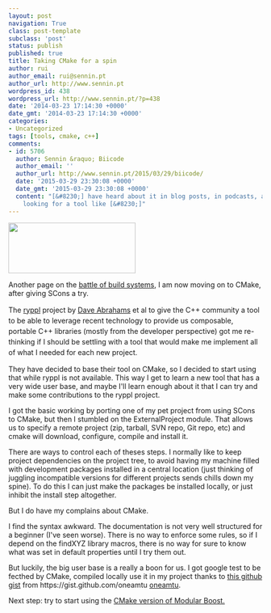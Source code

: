 ```yaml
---
layout: post
navigation: True
class: post-template
subclass: 'post'
status: publish
published: true
title: Taking CMake for a spin
author: rui
author_email: rui@sennin.pt
author_url: http://www.sennin.pt
wordpress_id: 438
wordpress_url: http://www.sennin.pt/?p=438
date: '2014-03-23 17:14:30 +0000'
date_gmt: '2014-03-23 17:14:30 +0000'
categories:
- Uncategorized
tags: [tools, cmake, c++]
comments:
- id: 5706
  author: Sennin &raquo; Biicode
  author_email: ''
  author_url: http://www.sennin.pt/2015/03/29/biicode/
  date: '2015-03-29 23:30:08 +0000'
  date_gmt: '2015-03-29 23:30:08 +0000'
  content: "[&#8230;] have heard about it in blog posts, in podcasts, and I have been
    looking for a tool like [&#8230;]"
---
```

<p><a href="http://www.cmake.org"><img class="alignright" alt="" src="http://www.cmake.org/opensourcelogos/cmake100.png" width="252" height="100" /></a></p>
<p>Another page on the <a title="Battle of the build systems" href="http://www.sennin.pt/2012/05/29/battle-of-the-build-systems/">battle of build systems</a>, I am now moving on to CMake, after giving SCons a try.</p>
<p><span style="line-height: 1.5em;">The </span><a style="line-height: 1.5em;" href="http://ryppl.org/">ryppl</a><span style="line-height: 1.5em;"> project by </span><a style="line-height: 1.5em;" href="http://daveabrahams.com/">Dave Abrahams</a><span style="line-height: 1.5em;"> et al to give the C++ community a tool to be able to leverage recent technology to provide us composable, portable C++ libraries (mostly from the developer perspective) got me re-thinking if I should be settling with a tool that would make me implement all of what I needed for each new project.</span></p>
<p>They have decided to base their tool on CMake, so I decided to start using that while ryppl is not available. This way I get to learn a new tool that has a very wide user base, and maybe I'll learn enough about it that I can try and make some contributions to the ryppl project.</p>
<p>I got the basic working by porting one of my pet project from using SCons to CMake, but then I stumbled on the ExternalProject module. That allows us to specify a remote project (zip, tarball, SVN repo, Git repo, etc) and cmake will download, configure, compile and install it.</p>
<p>There are ways to control each of theses steps. I normally like to keep project dependencies on the project tree, to avoid having my machine filled with development packages installed in a central location (just thinking of juggling incompatible versions for different projects sends chills down my spine). To do this I can just make the packages be installed locally, or just inhibit the install step altogether.</p>
<p>But I do have my complains about CMake.</p>
<p>I find the syntax awkward. The documentation is not very well structured for a beginner (I've seen worse). There is no way to enforce some rules, so if I depend on the findXYZ library macros, there is no way for sure to know what was set in default properties until I try them out.</p>
<p>But luckily, the big user base is a really a boon for us. I got google test to be fecthed by CMake, compiled locally use it in my project thanks to <a href="https://gist.github.com/oneamtu/3734295">this github gist</a> from&nbsp;https://gist.github.com/oneamtu <a href="https://gist.github.com/oneamtu">oneamtu</a>.</p>
<p>Next step: try to start using the <a href="https://svn.boost.org/trac/boost/wiki/CMakeModularizationStatus">CMake version of Modular Boost.</a></p>
